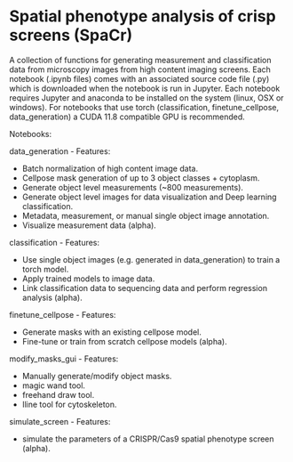 # **S**patial **p**henotype **a**nalysis of **cr**isp screens (SpaCr)

A collection of functions for generating measurement and classification data from microscopy images from high content imaging screens. Each notebook (.ipynb files) comes with an associated source code file (.py) which is downloaded when the notebook is run in Jupyter. Each notebook requires Jupyter and anaconda to be installed on the system (linux, OSX or windows). For notebooks that use torch (classification, finetune_cellpose, data_generation) a CUDA 11.8 compatible GPU is recommended.

Notebooks:

data_generation - Features:
 - Batch normalization of high content image data.
 - Cellpose mask generation of up to 3 object classes + cytoplasm.
 - Generate object level measurements (~800 measurements).
 - Generate object level images for data visualization and Deep learning classification.
 - Metadata, measurement, or manual single object image annotation.
 - Visualize measurement data (alpha).
   
classification - Features:
 - Use single object images (e.g. generated in data_generation) to train a torch model.
 - Apply trained models to image data.
 - Link classification data to sequencing data and perform regression analysis (alpha).

finetune_cellpose - Features:
 - Generate masks with an existing cellpose model.
 - Fine-tune or train from scratch cellpose models (alpha).

modify_masks_gui - Features:
 - Manually generate/modify object masks.
 - magic wand tool.
 - freehand draw tool.
 - lline tool for cytoskeleton.

simulate_screen - Features:
 -  simulate  the parameters of a CRISPR/Cas9 spatial phenotype screen (alpha).
